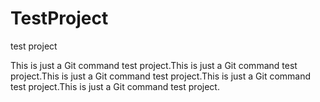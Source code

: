 # TestProject
test project

This is just a Git command test project.This is just a Git command test project.This is just a Git command test project.This is just a Git command test project.This is just a Git command test project.
